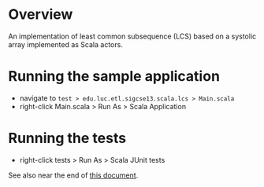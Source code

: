 # Overview

An implementation of least common subsequence (LCS) based on a systolic array
implemented as Scala actors.

# Running the sample application

- navigate to `test > edu.luc.etl.sigcse13.scala.lcs > Main.scala`
- right-click Main.scala > Run As > Scala Application

# Running the tests

- right-click tests > Run As > Scala JUnit tests

See also near the end of [this document](http://scala-ide.org/docs/user/testingframeworks.html).

